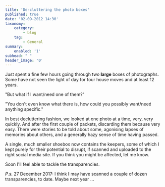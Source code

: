 ```yaml
---
title: 'De-cluttering the photo boxes'
published: true
date: '02-09-2012 14:30'
taxonomy:
    category:
        - blog
    tag:
        - General
summary:
    enabled: '1'
subhead: " "
header_image: '0'
---
```

Just spent a fine few hours going through two **large** boxes of photographs. Some have not seen the light of day for four house moves and at least 12 years. 

"But what if I want/need one of them?"

"You don't even know what there is, how could you possibly want/need anything specific."

In best decluttering fashion, we looked at one photo at a time, very, very quickly. And after the first couple of packets, discarding them because very easy. There were stories to be told about some, agonising lapses of memories about others, and a generally hazy sense of time having passed.

A single, much smaller shoebox now contains the keepers, some of which I kept purely for their potential to disrupt, if scanned and uploaded to the right social media site. If you think you might be affected, let me know.

Soon I'll feel able to tackle the transparencies.

*P.s.* 27 December 2017: I think I may have scanned a couple of dozen transparencies, to date. Maybe next year ...
